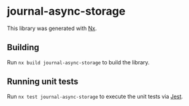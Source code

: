 # journal-async-storage

This library was generated with [Nx](https://nx.dev).

## Building

Run `nx build journal-async-storage` to build the library.

## Running unit tests

Run `nx test journal-async-storage` to execute the unit tests via [Jest](https://jestjs.io).
